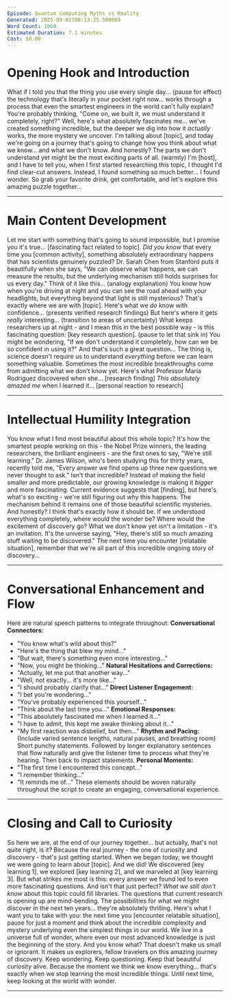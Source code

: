 ```yaml
---
Episode: Quantum Computing Myths vs Reality
Generated: 2025-09-01T06:13:25.580069
Word Count: 1060
Estimated Duration: 7.1 minutes
Cost: $0.00
---
```



# Opening Hook and Introduction

What if I told you that the thing you use every single day... (pause for effect) the technology that's literally in your pocket right now... works through a process that even the smartest engineers in the world can't fully explain?
You're probably thinking, "Come on, we built it, we must understand it completely, right?" Well, here's what absolutely fascinates me... we've created something incredible, but the deeper we dig into how it *actually* works, the more mystery we uncover.
I'm talking about [topic], and today we're going on a journey that's going to change how you think about what we know... and what we don't know. And honestly? The parts we don't understand yet might be the most exciting parts of all.
(warmly) I'm [host], and I have to tell you, when I first started researching this topic, I thought I'd find clear-cut answers. Instead, I found something so much better... I found wonder.
So grab your favorite drink, get comfortable, and let's explore this amazing puzzle together...

---


# Main Content Development

Let me start with something that's going to sound impossible, but I promise you it's true... [fascinating fact related to topic].
*Did you know* that every time you [common activity], something absolutely extraordinary happens that has scientists genuinely puzzled? Dr. Sarah Chen from Stanford puts it beautifully when she says, "We can observe what happens, we can measure the results, but the underlying mechanism still holds surprises for us every day."
Think of it like this... (analogy explanation) You know how when you're driving at night and you can see the road ahead with your headlights, but everything beyond that light is still mysterious? That's exactly where we are with [topic].
Here's what we *do* know with confidence... (presents verified research findings)
But here's where it gets *really* interesting... (transition to areas of uncertainty)
What keeps researchers up at night - and I mean this in the best possible way - is this fascinating question: [key research question].
(pause to let that sink in)
You might be wondering, "If we don't understand it completely, how can we be so confident in using it?" And that's such a great question...
The thing is, science doesn't require us to understand *everything* before we can learn something valuable. Sometimes the most incredible breakthroughs come from admitting what we don't know yet.
Here's what Professor Maria Rodriguez discovered when she... [research finding]
*This absolutely amazed me* when I learned it... [personal reaction to research]

---


# Intellectual Humility Integration

You know what I find most beautiful about this whole topic? It's how the smartest people working on this - the Nobel Prize winners, the leading researchers, the brilliant engineers - are the first ones to say, "We're still learning."
Dr. James Wilson, who's been studying this for thirty years, recently told me, "Every answer we find opens up three new questions we never thought to ask."
Isn't that incredible? Instead of making the field smaller and more predictable, our growing knowledge is making it *bigger* and more fascinating.
Current evidence suggests that [finding], but here's what's so exciting - we're still figuring out *why* this happens. The mechanism behind it remains one of those beautiful scientific mysteries.
And honestly? I think that's exactly how it should be. If we understood everything completely, where would the wonder be? Where would the excitement of discovery go?
What we don't know yet isn't a limitation - it's an invitation. It's the universe saying, "Hey, there's still so much amazing stuff waiting to be discovered."
The next time you encounter [relatable situation], remember that we're all part of this incredible ongoing story of discovery...

---


# Conversational Enhancement and Flow

Here are natural speech patterns to integrate throughout:
**Conversational Connectors:**
- "You know what's wild about this?"
- "Here's the thing that blew my mind..."
- "But wait, there's something even more interesting..."
- "Now, you might be thinking..."
**Natural Hesitations and Corrections:**
- "Actually, let me put that another way..."
- "Well, not exactly... it's more like..."
- "I should probably clarify that..."
**Direct Listener Engagement:**
- "I bet you're wondering..."
- "You've probably experienced this yourself..."
- "Think about the last time you..."
**Emotional Responses:**
- "This absolutely fascinated me when I learned it..."
- "I have to admit, this kept me awake thinking about it..."
- "My first reaction was disbelief, but then..."
**Rhythm and Pacing:**
(Include varied sentence lengths, natural pauses, and breathing room)
Short punchy statements. Followed by longer explanatory sentences that flow naturally and give the listener time to process what they're hearing. Then back to impact statements.
**Personal Moments:**
- "The first time I encountered this concept..."
- "I remember thinking..."
- "It reminds me of..."
These elements should be woven naturally throughout the script to create an engaging, conversational experience.

---


# Closing and Call to Curiosity

So here we are, at the end of our journey together... but actually, that's not quite right, is it? Because the real journey - the one of curiosity and discovery - that's just getting started.
When we began today, we thought we were going to learn about [topic]. And we did! We discovered [key learning 1], we explored [key learning 2], and we marveled at [key learning 3].
But what strikes me most is this: every answer we found led to even more fascinating questions. And isn't that just perfect?
*What we still don't know* about this topic could fill libraries. The questions that current research is opening up are mind-bending. The possibilities for what we might discover in the next ten years... they're absolutely thrilling.
Here's what I want you to take with you: the next time you [encounter relatable situation], pause for just a moment and think about the incredible complexity and mystery underlying even the simplest things in our world.
We live in a universe full of wonder, where even our most advanced knowledge is just the beginning of the story.
And you know what? That doesn't make us small or ignorant. It makes us explorers, fellow travelers on this amazing journey of discovery.
Keep wondering. Keep questioning. Keep that beautiful curiosity alive.
Because the moment we think we know everything... that's exactly when we stop learning the most incredible things.
Until next time, keep looking at the world with wonder.

---

